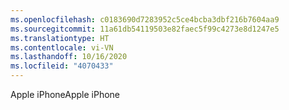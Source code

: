 ```yaml
---
ms.openlocfilehash: c0183690d7283952c5ce4bcba3dbf216b7604aa9
ms.sourcegitcommit: 11a61db54119503e82faec5f99c4273e8d1247e5
ms.translationtype: HT
ms.contentlocale: vi-VN
ms.lasthandoff: 10/16/2020
ms.locfileid: "4070433"
---
```

<span data-ttu-id="010b6-101">Apple iPhone</span><span class="sxs-lookup"><span data-stu-id="010b6-101">Apple iPhone</span></span>